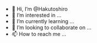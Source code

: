 - 👋 Hi, I’m @Hakutoshiro
- 👀 I’m interested in ...
- 🌱 I’m currently learning ...
- 💞️ I’m looking to collaborate on ...
- 📫 How to reach me ...

<!---
Hakutoshiro/Hakutoshiro is a ✨ special ✨ repository because its `README.md` (this file) appears on your GitHub profile.
You can click the Preview link to take a look at your changes.
--->
